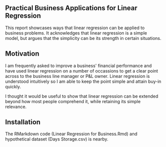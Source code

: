 ## Practical Business Applications for Linear Regression

This report showcases ways that linear regression can be applied to business problems. It acknowledges that linear regression is a simple model, but argues that the simplicity can be its strength in certain situations.



## Motivation

I am frequently asked to improve a business' financial performance and have used linear regression on a number of occassions to get a clear point across to the business line manager or P&L owner. Linear regression is understood intuitively so I am able to keep the point simple and attain buy-in quickly. 

I thought it would be useful to show that linear regression can be extended beyond how most people comprehend it, while retaining its simple relevance.


## Installation

The RMarkdown code (Linear Regression for Business.Rmd) and hypothetical dataset (Days Storage.csv) is nearby. 

